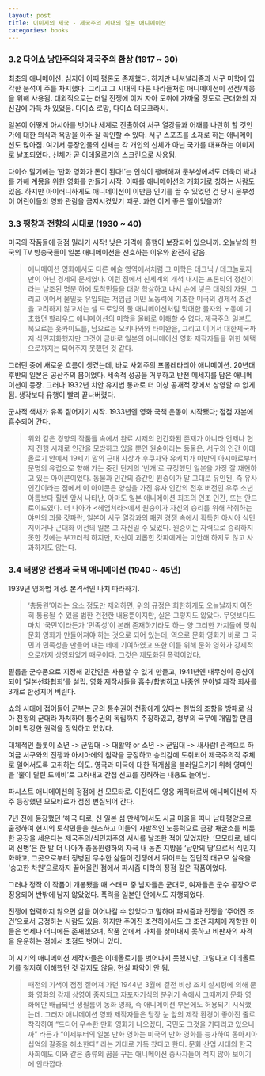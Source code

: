```yaml
---
layout: post
title: 이미지의 제국 - 제국주의 시대의 일본 애니메이션
categories: books
---
```


### 3.2 다이쇼 낭만주의와 제국주의 환상 (1917 ~ 30)

최초의 애니메이션. 심지어 이때 평론도 존재했다. 하지만 내셔널리즘과 서구 미학에 입각한 분석이 주를 차지했다. 그리고 그 시대의 다른 나라들처럼 애니메이션이 선전/계몽을 위해 사용됨.  대외적으로는 러일 전쟁에 이겨 자아 도취에 가까울 정도로 근대화의 자신감에 가득 차 있었음. 다이쇼 로망, 다이쇼 데모크라시.

일본이 어떻게 아시아를 벗어나 세계로 진출하여 서구 열강들과 어깨를 나란히 할 것인가에 대한 의식과 욕망을 아주 잘 확인할 수 있다. 서구 스포츠를 소재로 하는 애니메이션도 많아짐. 여기서 등장인물의 신체는 각 개인의 신체가 아닌 국가를 대표하는 이미지로 날조되었다. 신체가 곧 이데올로기의 스크린으로 사용됨. 

다이쇼 말기에는 ‘만화 영화가 돈이 된다!’는 인식이 팽배해져 문부성에서도 더욱더 박차를 가해 계몽을 위한 영화를 만들기 시작. 이때를 애니메이션의 개화기로 칭하는 사람도 있음. 하지만 아이러니하게도 애니메이션이 이만큼 인기를 끌 수 있었던 건 당시 문부성이 어린이들의 영화 관람을 금지시켰었기 때문. 과연 이게 좋은 일이었을까?

### 3.3 팽창과 전향의 시대로 (1930 ~ 40)

미국의 작품들에 점점 밀리기 시작! 낮은 가격에 흥행이 보장되어 있으니까. 오늘날의 한국의 TV 방송국들이 일본 애니메이션을 선호하는 이유와 완전히 같음.

> 애니메이션 영화에서도 다른 예술 영역에서처럼 그 미학은 테크닉 / 테크놀로지만이 아닌 경제의 문제였다. 이런 점에서 신세계의 개척 내지는 프론티어 정신이라는 날조된 명분 하에 토착민들을 대량 학살하고 나서 손에 넣은 대량의 자원, 그리고 이어서 물밀듯 유입되는 저임금 이민 노동력에 기초한 미국의 경제적 조건을 고려하지 않고서는 셀 드로잉의 풀 애니메이션처럼 막대한 물자와 노동에 기초했던 할리우드 애니메이션의 미학을 올바로 이해할 수 없다. 제국주의 일본도 북으로는 홋카이도를, 남으로는 오키나와와 타이완을, 그리고 이어서 대한제국까지 식민지화했지만 그것이 곧바로 일본의 애니메이션 영화 제작자들을 위한 혜택으로까지는 되어주지 못했던 것 같다. 

그러던 중에 새로운 흐름이 생겼는데, 바로 사회주의 프롤레타리아 애니메이션. 20년대 후반의 일본은 공산주의 붐이었다. 세속적 성공을 거부하고 반전 메세지를 담은 애니메이션이 등장. 그러나 1932년 치안 유지법 통과로 더 이상 공개적 장에서 상영할 수 없게 됨. 생각보다 유행이 빨리 끝나버렸다. 

군사적 색채가 유독 짙어지기 시작. 1933년엔 영화 국책 운동이 시작됐다;
점점 자본에 흡수되어 간다.

> 위와 같은 경향의 작품들 속에서 완료 시제의 인간화된 존재가 아니라 언제나 현재 진행 시제로 인간을 모방하고 있을 뿐인 원숭이라는 동물은, 서구의 인간 이데올로기 안에서 19세기 말의 근대 사상가 후쿠자와 유키치가 야만의 아시아로부터 문명의 유럽으로 향해 가는 중간 단계의 ‘반개’로 규정했던 일본을 가장 잘 재현하고 있는 아이콘이었다. 동물과 인간의 중간인 원숭이가 말 그대로 유인된, 즉 유사 인간이라는 점에서 이 아이콘은 양심을 가진 유사 인간의 전후 버전인 우주 소년 아톰보다 훨씬 앞서 나타난, 아마도 일본 애니메이션 최초의 인조 인간, 또는 안드로이드였다. 더 나아가 <헤엄쳐라>에서 원숭이가 자신의 승리를 위해 착취하는 야만의 괴물 갓파란, 일본이 서구 열강과의 패권 경쟁 속에서 획득한 아시아 식민지이거나 근대화 이전의 일본 그 자신일 수 있었다. 원숭이는 자력으로 승리하지 못한 것에는 부끄러워 하지만, 자신이 괴롭힌 갓파에게는 미안해 하지도 않고 사과하지도 않는다. 

### 3.4 태평양 전쟁과 국책 애니메이션 (1940 ~ 45년)

1939년 영화법 제정. 본격적인 나치 따라하기.

> ‘총동원’이라는 요소 정도만 제외하면, 위의 규정은 희한하게도 오늘날까지 여전히 통용될 수 있을 법한 건전한 내용뿐이지만, 실은 그렇지도 않았다. 무엇보다도 마치 ‘국민’이라든가 ‘민족성’이 본래 존재하기라도 하는 양 그러한 가치들에 맞춰 문화 영화가 만들어져야 하는 것으로 되어 있는데, 역으로 문화 영화가 바로 그 국민과 민족성을 만들어 내는 데에 기여하였고 또한 이를 위해 문화 영화가 강제적으로까지 상영되었기 때문이다. 그것은 제도화된 폭력이었다.

필름을 군수품으로 지정해 민간인은 사용할 수 없게 만들고, 1941년엔 내무성이 중심이 되어 ‘일본선화협회’를 설립. 영화 제작사들을 흡수/합병하고 나중엔 분야별 제작 회사를 3개로 한정지어 버린다. 

쇼와 시대에 접어들어 군부는 군의 통수권이 천황에게 있다는 헌법의 조항을 방패로 삼아 천황의 군대라 자처하며 통수권의 독립까지 주장하였고, 정부의 국무에 개입할 만큼 이미 막강한 권력을 장악하고 있었다. 

대체적인 플롯이
소년 -> 군입대 -> 대활약 or 소년 -> 군입대 -> 새사람!
관객으로 하여금 서구와의 전쟁과 아시아에의 침략을 긍정하고 승리감에 도취되어 제국주의적 주체로 일어서도록 고취하는 의도. 영국과 미국에 대한 적개심을 불러일으키기 위해 영미인을 ‘뿔이 달린 도깨비’로 그려내고 간첩 신고를 장려하는 내용도 늘어남. 

파시스트 애니메이션의 정점에 선 모모타로. 이전에도 영웅 캐릭터로써 애니메이션에 자주 등장했던 모모타로가 점점 변질되어 간다. 

7년 전에 등장했던 ‘해국 다로, 신 일본 섬 만세’에서도 시골 마을을 떠나 남태평양으로 출정하여 현지의 토착민들을 원조하고 이들의 자발적인 노동력으로 금광 채굴소를 비롯한 공장을 세운다는 제국주의/식민지주의 서사를 날조한 적이 있었지만, ’모모타로, 바다의 신병’은 한 발 더 나아가 총동원령하의 자국 내 농촌 지방을 ‘낭만의 땅’으로서 식민지화하고, 그곳으로부터 징병된 무수한 삶들이 전쟁에서 뛰어드는 집단적 대규모 살육을 ‘숭고한 차원’으로까지 끌어올린 점에서 파시즘 미학의 정점 같은 작품이었다.

그러나 정작 이 작품이 개봉됐을 때 스태프 중 남자들은 군대로, 여자들은 군수 공장으로 징용되어 반밖에 남지 않았었다. 폭력을 일본인 안에서도 자행되었다.

전쟁에 협력하지 않으면 삶을 이어나갈 수 없었다고 말하며 파시즘과 전쟁을 ‘주어진 조건’으로서 긍정하는 사람도 있음. 하지만 주어진 조건하에서도 그 조건 자체에 저항한 이들은 언제나 어디에든 존재했으며, 작품 안에서 가치를 찾아내지 못하고 비판자의 자격을 운운하는 점에서 초점도 벗어나 있다. 

이 시기의 애니메이션 제작자들은 이데올로기를 벗어나지 못했지만, 그렇다고 이데올로기를 철저히 이해했던 것 같지도 않음. 현실 파악이 안 됨. 

> 패전의 기색이 점점 짙어져 가던 1944년 3월에 결전 비상 조치 실시령에 의해 문화 영화의 강제 상영이 중지되고 자포자기식의 분위기 속에서 그때까지 문화 영화에만 배급되던 생필름이 동화 영화, 즉 애니메이션 부문에도 허용되기 시작했는데. 그러자 애니메이션 영화 제작자들은 당장 눈 앞의 제작 환경이 좋아진 줄로 착각하여 “드디어 우수한 만화 영화가 나오겠다, 국민도 그것을 기다리고 있으니까” 라든가 “이제부터의 일본 만화 영화는 미국의 만화 영화를 능가하여 동아시아 십억의 갈증을 해소한다” 라는 기대로 가득 찼다고 한다. 문화 산업 시대의 한국 사회에도 이와 같은 종류의 꿈을 꾸는 애니메이션 종사자들이 적지 않아 보이기에 안타깝다.
